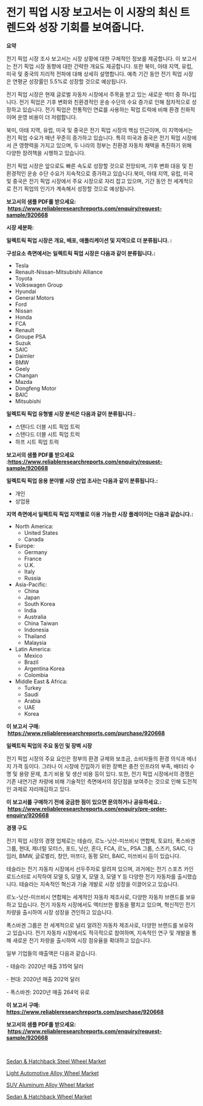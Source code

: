 <p><h1>전기 픽업 시장 보고서는 이 시장의 최신 트렌드와 성장 기회를 보여줍니다.</h1></p><p><strong>요약</strong></p>
<p><p>전기 픽업 시장 조사 보고서는 시장 상황에 대한 구체적인 정보를 제공합니다. 이 보고서는 전기 픽업 시장 동향에 대한 간략한 개요도 제공합니다. 또한 북미, 아태 지역, 유럽, 미국 및 중국의 지리적 전파에 대해 상세히 설명합니다. 예측 기간 동안 전기 픽업 시장은 연평균 성장률인 5.5%로 성장할 것으로 예상됩니다.</p><p>전기 픽업 시장은 현재 글로벌 자동차 시장에서 주목을 받고 있는 새로운 섹터 중 하나입니다. 전기 픽업은 기후 변화와 친환경적인 운송 수단의 수요 증가로 인해 점차적으로 성장하고 있습니다. 전기 픽업은 전통적인 연료를 사용하는 픽업 트럭에 비해 환경 친화적이며 운영 비용이 더 저렴합니다.</p><p>북미, 아태 지역, 유럽, 미국 및 중국은 전기 픽업 시장의 핵심 인근이며, 이 지역에서는 전기 픽업 수요가 매년 꾸준히 증가하고 있습니다. 특히 미국과 중국은 전기 픽업 시장에서 큰 영향력을 가지고 있으며, 두 나라의 정부는 친환경 자동차 채택을 촉진하기 위해 다양한 장려책을 시행하고 있습니다.</p><p>전기 픽업 시장은 앞으로도 빠른 속도로 성장할 것으로 전망되며, 기후 변화 대응 및 친환경적인 운송 수단 수요가 지속적으로 증가하고 있습니다.북미, 아태 지역, 유럽, 미국 및 중국은 전기 픽업 시장에서 주요 시장으로 자리 잡고 있으며, 기간 동안 전 세계적으로 전기 픽업의 인기가 계속해서 성장할 것으로 예상됩니다.</p></p>
<p><strong>보고서의 샘플 PDF를 받으세요: &nbsp;<a href="https://www.reliableresearchreports.com/enquiry/request-sample/920668">https://www.reliableresearchreports.com/enquiry/request-sample/920668</a></strong></p>
<p><strong>시장 세분화:</strong></p>
<p><strong> 일렉트릭 픽업 시장은 개요, 배포, 애플리케이션 및 지역으로 더 분류됩니다. :</strong></p>
<p><strong>구성요소 측면에서는 일렉트릭 픽업 시장은 다음과 같이 분류됩니다.:</strong></p>
<p><ul><li>Tesla</li><li>Renault-Nissan-Mitsubishi Alliance</li><li>Toyota</li><li>Volkswagen Group</li><li>Hyundai</li><li>General Motors</li><li>Ford</li><li>Nissan</li><li>Honda</li><li>FCA</li><li>Renault</li><li>Groupe PSA</li><li>Suzuk</li><li>SAIC</li><li>Daimler</li><li>BMW</li><li>Geely</li><li>Changan</li><li>Mazda</li><li>Dongfeng Motor</li><li>BAIC</li><li>Mitsubishi</li></ul></p>
<p><strong> 일렉트릭 픽업 유형별 시장 분석은 다음과 같이 분류됩니다.:</strong></p>
<p><ul><li>스탠다드 더블 시트 픽업 트럭</li><li>스탠다드 더블 시트 픽업 트럭</li><li>하프 시트 픽업 트럭</li></ul></p>
<p><strong>보고서의 샘플 PDF를 받으세요 :<a href="https://www.reliableresearchreports.com/enquiry/request-sample/920668">https://www.reliableresearchreports.com/enquiry/request-sample/920668</a></strong></p>
<p><strong> 일렉트릭 픽업 응용 분야별 시장 산업 조사는 다음과 같이 분류됩니다.:</strong></p>
<p><ul><li>개인</li><li>상업용</li></ul></p>
<p><strong>지역 측면에서 일렉트릭 픽업 지역별로 이용 가능한 시장 플레이어는 다음과 같습니다.:</strong></p>
<p><ul>
    <li>
        North America:
        <ul>
            <li>United States</li>
            <li>Canada</li>
        </ul>
    </li>
    <li>
        Europe:
        <ul>
            <li>Germany</li>
            <li>France</li>
            <li>U.K.</li>
            <li>Italy</li>
            <li>Russia</li>
        </ul>
    </li>
    <li>
        Asia-Pacific:
        <ul>
            <li>China</li>
            <li>Japan</li>
            <li>South Korea</li>
            <li>India</li>
            <li>Australia</li>
            <li>China Taiwan</li>
            <li>Indonesia</li>
            <li>Thailand</li>
            <li>Malaysia</li>
        </ul>
    </li>
    <li>
        Latin America:
        <ul>
            <li>Mexico</li>
            <li>Brazil</li>
            <li>Argentina Korea</li>
            <li>Colombia</li>
        </ul>
    </li>
    <li>
        Middle East & Africa:
        <ul>
            <li>Turkey</li>
            <li>Saudi</li>
            <li>Arabia</li>
            <li>UAE</li>
            <li>Korea</li>
        </ul>
    </li>
    </ul></p>
<p><strong>이 보고서 구매: &nbsp;<a href="https://www.reliableresearchreports.com/purchase/920668">https://www.reliableresearchreports.com/purchase/920668</a></strong></p>
<p><strong>일렉트릭 픽업의 주요 동인 및 장벽 시장</strong></p>
<p><p>전기 픽업 시장의 주요 요인은 정부의 환경 규제와 보조금, 소비자들의 환경 의식과 에너지 가격 등이다. 그러나 이 시장에 진입하기 위한 장벽은 충전 인프라의 부족, 배터리 수명 및 용량 문제, 초기 비용 및 생산 비용 등이 있다. 또한, 전기 픽업 시장에서의 경쟁은 기존 내연기관 차량에 비해 기술적인 측면에서의 장단점을 보여주는 것으로 인해 도전적인 과제로 자리매김하고 있다.</p></p>
<p><strong>이 보고서를 구매하기 전에 궁금한 점이 있으면 문의하거나 공유하세요.: &nbsp;<a href="https://www.reliableresearchreports.com/enquiry/pre-order-enquiry/920668">https://www.reliableresearchreports.com/enquiry/pre-order-enquiry/920668</a></strong></p>
<p><strong>경쟁 구도</strong></p>
<p><p>전기 픽업 시장의 경쟁 업체로는 테슬라, 르노-닛산-미쓰비시 연합체, 토요타, 폭스바겐 그룹, 현대, 제너럴 모터스, 포드, 닛산, 혼다, FCA, 르노, PSA 그룹, 스즈키, SAIC, 다임러, BMW, 글로벌리, 창안, 마쯔다, 동펑 모터, BAIC, 미쓰비시 등이 있습니다.</p><p>테슬라는 전기 자동차 시장에서 선두주자로 알려져 있으며, 과거에는 전기 스포츠 카인 로드스터로 시작하여 모델 S, 모델 X, 모델 3, 모델 Y 등 다양한 전기 자동차를 출시했습니다. 테슬라는 지속적인 혁신과 기술 개발로 시장 성장을 이끌어오고 있습니다.</p><p>르노-닛산-미쓰비시 연합체는 세계적인 자동차 제조사로, 다양한 자동차 브랜드를 보유하고 있습니다. 전기 자동차 시장에서도 액티브한 활동을 펼치고 있으며, 혁신적인 전기 차량을 출시하여 시장 성장을 견인하고 있습니다.</p><p>폭스바겐 그룹은 전 세계적으로 널리 알려진 자동차 제조사로, 다양한 브랜드를 보유하고 있습니다. 전기 자동차 시장에서도 적극적으로 참여하며, 지속적인 연구 및 개발을 통해 새로운 전기 차량을 출시하여 시장 점유율을 확대하고 있습니다.</p><p>일부 기업들의 매출액은 다음과 같습니다.</p><p>- 테슬라: 2020년 매출 315억 달러</p><p>- 현대: 2020년 매출 202억 달러</p><p>- 폭스바겐: 2020년 매출 264억 유로</p></p>
<p><strong>이 보고서 구매: &nbsp; <a href="https://www.reliableresearchreports.com/purchase/920668">https://www.reliableresearchreports.com/purchase/920668</a></strong></p>
<p><strong>보고서의 샘플 PDF를 받으세요: &nbsp;<a href="https://www.reliableresearchreports.com/enquiry/request-sample/920668">https://www.reliableresearchreports.com/enquiry/request-sample/920668</a></strong><strong></strong></p>
<p>&nbsp;</p>
<p><p><a href="https://github.com/redneck06/Market-Research-Report-List-2/blob/main/sedan-hatchback-steel-wheel-market.md">Sedan & Hatchback Steel Wheel Market</a></p><p><a href="https://github.com/nicoletavirag/Market-Research-Report-List-2/blob/main/light-automotive-alloy-wheel-market.md">Light Automotive Alloy Wheel Market</a></p><p><a href="https://github.com/mauripalmi/Market-Research-Report-List-2/blob/main/suv-aluminum-alloy-wheel-market.md">SUV Aluminum Alloy Wheel Market</a></p><p><a href="https://github.com/peachesmcdowel1/Market-Research-Report-List-1/blob/main/sedan-hatchback-wheel-market.md">Sedan & Hatchback Wheel Market</a></p></p>